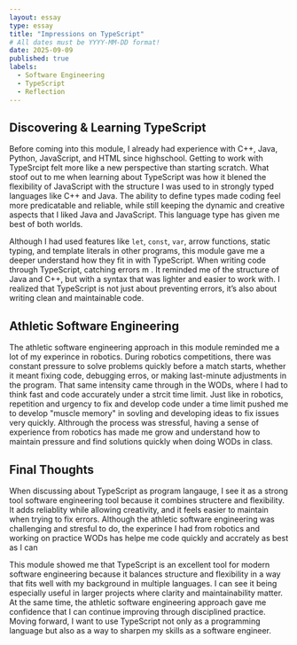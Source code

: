 ```yaml
---
layout: essay
type: essay
title: "Impressions on TypeScript"
# All dates must be YYYY-MM-DD format!
date: 2025-09-09
published: true
labels:
  - Software Engineering
  - TypeScript
  - Reflection
---
```


## Discovering & Learning TypeScript  

Before coming into this module, I already had experience with C++, Java, Python, JavaScript, and HTML since highschool. Getting to work with TypeSrcipt felt more like a new perspective than starting scratch. What stoof out to me when learning about TypeScript was how it blened the flexibility of JavaScript with the structure I was used to in strongly typed languages like C++ and Java. The ability to define types made coding feel more predicatable and reliable, while still keeping the dynamic and creative aspects that I liked Java and JavaScript. This language type has given me best of both worlds. 

Although I had used features like `let`, `const`, `var`, arrow functions, static typing, and template literals in other programs, this module gave me a deeper understand how they fit in with TypeScript. When writing code through TypeScript, catching errors m . It reminded me of the structure of Java and C++, but with a syntax that was lighter and easier to work with. I realized that TypeScript is not just about preventing errors, it’s also about writing clean and maintainable code.  

## Athletic Software Engineering  

The athletic software engineering approach in this module reminded me a lot of my experince in robotics. During robotics competitions, there was constant pressure to solve problems quickly before a match starts, whether it meant fixing code, debugging erros, or making last-minute adjustments in the program. That same intensity came through in the WODs, where I had to think fast and code accurately under a strcit time limit. Just like in robotics, repetition and urgency to fix and develop code under a time limit pushed me to develop "muscle memory" in sovling and developing ideas to fix issues very quickly. Althrough the process was stressful, having a sense of experience from robotics has made me grow and understand how to maintain pressure and find solutions quickly when doing WODs in class.

## Final Thoughts  

When discussing about TypeScript as program langauge, I see it as a strong tool software engineering tool because it combines structere and flexibility. It adds reliablity while allowing creativity, and it feels easier to maintain when trying to fix errors. Although the athletic software engineering was challenging and stresful to do, the experince I had from robotics and working on practice WODs has helpe me code quickly and accrately as best as I can

This module showed me that TypeScript is an excellent tool for modern software engineering because it balances structure and flexibility in a way that fits well with my background in multiple languages. I can see it being especially useful in larger projects where clarity and maintainability matter. At the same time, the athletic software engineering approach gave me confidence that I can continue improving through disciplined practice. Moving forward, I want to use TypeScript not only as a programming language but also as a way to sharpen my skills as a software engineer. 
